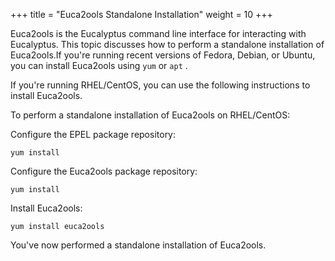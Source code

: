 +++
title = "Euca2ools Standalone Installation"
weight = 10
+++

Euca2ools is the Eucalyptus command line interface for interacting with Eucalyptus. This topic discusses how to perform a standalone installation of Euca2ools.If you're running recent versions of Fedora, Debian, or Ubuntu, you can install Euca2ools using `yum` or `apt` . 

If you're running RHEL/CentOS, you can use the following instructions to install Euca2ools. 

To perform a standalone installation of Euca2ools on RHEL/CentOS: 

Configure the EPEL package repository: 

    yum install 

Configure the Euca2ools package repository: 

    yum install 

Install Euca2ools: 

    yum install euca2ools

You've now performed a standalone installation of Euca2ools. 